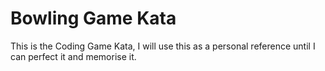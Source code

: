 # Bowling Game Kata

This is the Coding Game Kata, I will use this as a personal reference until I can perfect it and 
memorise it.